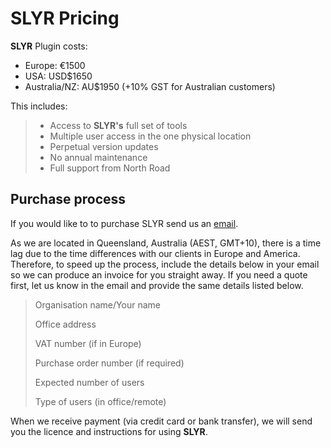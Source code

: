 # SLYR Pricing

**SLYR** Plugin costs:

- Europe: €1500
- USA: USD$1650
- Australia/NZ: AU$1950 (+10% GST for Australian customers)

This includes:

> - Access to **SLYR's** full set of tools
> - Multiple user access in the one physical location
> - Perpetual version updates
> - No annual maintenance
> - Full support from North Road

## Purchase process

If you would like to to purchase SLYR send us
an [email](mailto:info@north-road.com).

As we are located in Queensland, Australia (AEST, GMT+10), there is a time lag
due to the time differences with our clients in Europe and America. Therefore,
to speed up the process, include the details below in your email so we can
produce an invoice for you straight away. If you need a quote first, let us
know in the email and provide the same details listed below.

> Organisation name/Your name
>
> Office address
>
> VAT number (if in Europe)
>
> Purchase order number (if required)
>
> Expected number of users
>
> Type of users (in office/remote)

When we receive payment (via credit card or bank transfer), we will send
you the licence and instructions for using **SLYR**.

